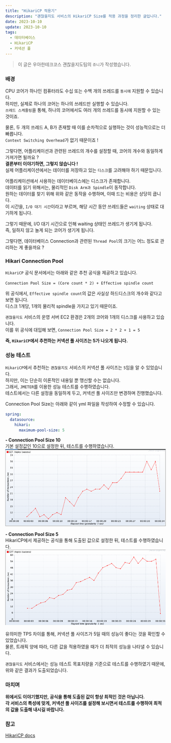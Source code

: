 ```yaml
---
title: "HikariCP 적용기"
description: "괜찮을지도 서비스의 HikariCP Size를 적용 과정을 정리한 글입니다."
date: 2023-10-10
update: 2023-10-10
tags:
  - 데이터베이스
  - HikariCP
  - 커넥션 풀
---
```


> 이 글은 우아한테크코스 괜찮을지도팀의 `쥬니`가 작성했습니다.
### 배경

CPU 코어가 하나인 컴퓨터라도 수십 또는 수백 개의 쓰레드를 `동시에` 지원할 수 있습니다.
<br> 하지만, 실제로 하나의 코어는 하나의 쓰레드만 실행할 수 있습니다.
<br> `쓰레드 스케줄링`을 통해, 하나의 코어에서도 여러 개의 쓰레드를 동시에 지원할 수 있는 것이죠.

물론, 두 개의 쓰레드 A, B가 존재할 때 이를 순차적으로 실행하는 것이 성능적으로는 더 빠릅니다.
<br> `Context Switching Overhead`가 없기 때문이죠 !

그렇다면, 어플리케이션과 관련된 쓰레드의 개수를 설정할 때, 코어의 개수와 동일하게 가져가면 될까요 ?
<br> **결론부터 이야기하면, 그렇지 않습니다 !**
<br> 실제 어플리케이션에서는 데이터를 저장하고 있는 `디스크`를 고려해야 하기 때문입니다.

어플리케이션에서 사용하는 데이터베이스에는 디스크가 존재합니다.
<br> 데이터를 읽기 위해서는, 물리적인 `Disk Arm과 Spindle`이 동작합니다.
<br> 원하는 데이터를 찾기 위해 위와 같은 동작을 수행하며, 이때 드는 비용은 상당히 큽니다.
<br> 이 시간을, `I/O 대기 시간`이라고 부르며, 해당 시간 동안 쓰레드들은 `waiting` 상태로 대기하게 됩니다.

그렇기 때문에, I/O 대기 시간으로 인해 waiting 상태인 쓰레드가 생기게 됩니다.
<br> 즉, 일하지 않고 놀게 되는 코어가 생기게 됩니다.

그렇다면, 데이터베이스 Connection과 관련된 `Thread Pool`의 크기는 어느 정도로 관리하는 게 좋을까요 ?

### Hikari Connection Pool

`HikariCP` 공식 문서에서는 아래와 같은 추천 공식을 제공하고 있습니다.

`Connection Pool Size = (Core count * 2) + Effective spindle count`

위 공식에서, `Effective spindle count`의 값은 사실상 하드디스크의 개수와 같다고 보면 됩니다.
<br> 디스크 1개당, 1개의 물리적 spindle을 가지고 있기 때문이죠.

`괜찮을지도` 서비스의 운영 서버 EC2 환경은 2개의 코어와 1개의 디스크를 사용하고 있습니다.
<br> 이를 위 공식에 대입해 보면, `Connection Pool Size = 2 * 2 + 1 = 5`

**즉, `HikariCP`에서 추천하는 커넥션 풀 사이즈는 5가 나오게 됩니다.**

### 성능 테스트
`HikariCP`에서 추천하는 `괜찮을지도` 서비스의 커넥션 풀 사이즈는 `5`임을 알 수 있었습니다.
<br> 하지만, 이는 단순히 이론적인 내용일 뿐 맹신할 수는 없습니다.
<br> 그래서, `JMETER`를 이용한 성능 테스트를 수행하였습니다.
<br> 테스트에서는 다른 설정을 동일하게 두고, 커넥션 풀 사이즈만 변경하며 진행했습니다.

Connection Pool Size는 아래와 같이 yml 파일을 작성하여 수정할 수 있습니다.
```yaml
spring:
  datasource:
    hikari:
      maximum-pool-size: 5
```

**- Connection Pool Size 10**
<br> 기본 설정값인 10으로 설정한 뒤, 테스트를 수행하였습니다.
![connection_pool_size_10.png](.index_image%2Fconnection_pool_size_10.png)

**- Connection Pool Size 5**
<br> HikariCP에서 제공하는 공식을 통해 도출된 값으로 설정한 뒤, 테스트를 수행하였습니다.
![connection_pool_size_5.png](.index_image%2Fconnection_pool_size_5.png)

유의미한 TPS 차이를 통해, 커넥션 풀 사이즈가 5일 때의 성능이 좋다는 것을 확인할 수 있었습니다.
<br> 물론, 트래픽 양에 따라, 다른 값을 적용하였을 때가 더 최적의 성능을 나타낼 수 있습니다.

`괜찮을지도` 서비스에서는 성능 테스트 목표치량을 기준으로 테스트를 수행하였기 때문에, 위와 같은 결과가 도출되었습니다.

### 마치며
**위에서도 이야기했지만, 공식을 통해 도출된 값이 항상 최적인 것은 아닙니다.**
<br>**각 서비스의 특성에 맞게, 커넥션 풀 사이즈를 설정해 보시면서 테스트를 수행하여 최적의 값을 도출해 내시길 바랍니다.**

### 참고
[HikariCP docs](https://github.com/brettwooldridge/HikariCP/wiki/About-Pool-Sizing)
